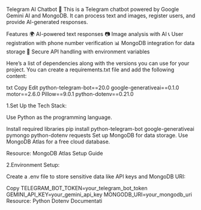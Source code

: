 Telegram AI Chatbot 🤖 This is a Telegram chatbot powered by Google Gemini AI and MongoDB. It can process text and images, register users, and provide AI-generated responses.

Features 🌍 AI-powered text responses 📷 Image analysis with AI 📞 User registration with phone number verification 📊 MongoDB integration for data storage 🔐 Secure API handling with environment variables

Here’s a list of dependencies along with the versions you can use for your project. You can create a requirements.txt file and add the following content:

txt Copy Edit python-telegram-bot==20.0 google-generativeai==0.1.0 motor==2.6.0 Pillow==9.0.1 python-dotenv==0.21.0

1.Set Up the Tech Stack:

Use Python as the programming language.

Install required libraries pip install python-telegram-bot google-generativeai pymongo python-dotenv requests Set up MongoDB for data storage. Use MongoDB Atlas for a free cloud database.

Resource: MongoDB Atlas Setup Guide

2.Environment Setup:

Create a .env file to store sensitive data like API keys and MongoDB URI:

Copy TELEGRAM_BOT_TOKEN=your_telegram_bot_token GEMINI_API_KEY=your_gemini_api_key MONGODB_URI=your_mongodb_uri Resource: Python Dotenv Documentati
